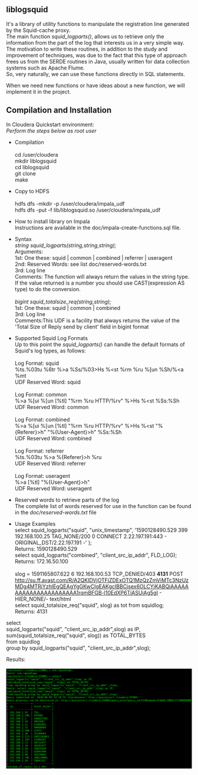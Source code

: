 ## liblogsquid

It's a library of utility functions to manipulate the registration line generated by the Squid-cache proxy.<br>
The main function *squid_logparts()*, allows us to retrieve only the information from the part of the log that interests us in a very simple way.<br>
The motivation to write these routines, in addition to the study and improvement of techniques, was due to the fact that this type of approach frees us from the SERDE routines in Java, usually written for data collection systems such as Apache Flume.<br>
So, very naturally, we can use these functions directly in SQL statements.

When we need new functions or have ideas about a new function, we will implement it in the project.


## Compilation and Installation

In Cloudera Quickstart environment:<br>
*Perform the steps below as root user<br>*

* Compilation<br><br>
cd /user/cloudera<br>
mkdir liblogsquid<br>
cd liblogsquid<br>
git clone<br>
make<br>

* Copy to HDFS<br><br>
hdfs dfs -mkdir -p /user/cloudera/impala_udf<br>
hdfs dfs -put -f  lib/liblogsquid.so /user/cloudera/impala_udf<br>

* How to install library on Impala<br>
Instructions are available in the doc/impala-create-functions.sql file.

* Syntax<br>
_string squid_logparts(string,string,string);_<br>
Arguments:<br>
1st: One these: squid | common | combined | referrer | useragent<br>
2nd: Reserved Words: see list doc/reserved-words.txt<br>
3rd: Log line<br>
Comments: The function will always return the values in the string type. If the value returned is a number you should use CAST(expression AS type) to do the conversion.<br><br>
_bigint squid_totalsize_req(string,string);_<br>
1st: One these: squid | common | combined<br>
3rd: Log line<br>
Comments:This UDF is a facility that always returns the value of the 'Total Size of Reply send by client' field in bigint format

* Supported Squid Log Formats<br>
Up to this point the *squid_logparts()* can handle the default formats of Squid's log types, as follows:<br><br>
Log Format: squid<br>
%ts.%03tu %6tr %>a %Ss/%03>Hs %<st %rm %ru %[un %Sh/%<a %mt<br>
UDF Reserved Word: squid<br><br>
Log Format: common<br>
%>a %[ui %[un [%tl] "%rm %ru HTTP/%rv" %>Hs %<st %Ss:%Sh<br>
UDF Reserved Word: common<br><br>
Log Format: combined<br>
%>a %[ui %[un [%tl] "%rm %ru HTTP/%rv" %>Hs %<st "%{Referer}>h" "%{User-Agent}>h" %Ss:%Sh<br>
UDF Reserved Word: combined<br><br>
Log Format: referrer<br>
%ts.%03tu %>a %{Referer}>h %ru<br>
UDF Reserved Word: referrer<br><br>
Log Format: useragent<br>
%>a [%tl] "%{User-Agent}>h"<br>
UDF Reserved Word: useragent<br>

* Reserved words to retrieve parts of the log<br>
The complete list of words reserved for use in the function can be found in the *doc/reserved-words.txt* file

* Usage Examples<br>
select squid_logparts("squid", "unix_timestamp",
'1590128490.529   399 192.168.100.25 TAG_NONE/200 0 CONNECT 2.22.197.191:443 - ORIGINAL_DST/2.22.197.191 -'
);<br>
Returns: 1590128490.529<br>
select squid_logparts("combined", "client_src_ip_addr", FLD_LOG);<br>
Returns: 172.16.50.100<br><br>
slog = 1591165807.622      6 192.168.100.53 TCP_DENIED/403 **4131** POST http://su.ff.avast.com/R/A2QKIDVjOTFjZDExOTQ1MzQzZmViMTc3NzUzMDg4MTRiYzhlEgQEAgYgGKwCIgEAKgcIBBCjsex6OLCYjKABQiAAAAAAAAAAAAAAAAAAAAAA1rqmBFGB-l10EdXP6TiASUiAg5gI - HIER_NONE/- text/html<br>
select squid_totalsize_req("squid", slog) as tot
from squidlog;<br>
Returns: 4131


select<br>
  squid_logparts("squid", "client_src_ip_addr",slog) as IP,<br>
  sum(squid_totalsize_req("squid", slog)) as TOTAL_BYTES<br>
from squidlog<br>
  group by squid_logparts("squid", "client_src_ip_addr",slog);<br>

Results:<br>  
![](doc/select-ex01.png)
